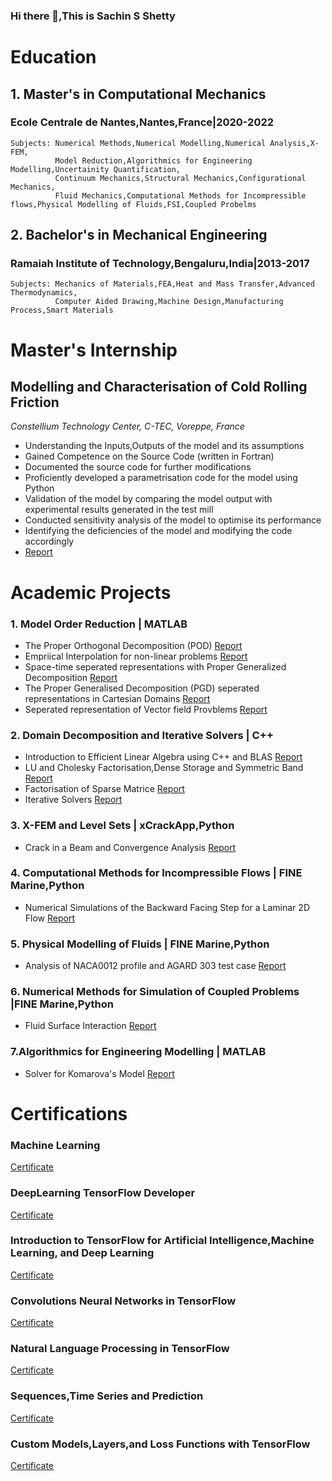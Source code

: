 ### Hi there 👋,This is **Sachin S Shetty**

# **Education**
## 1. Master's in **Computational Mechanics**
###    Ecole Centrale de Nantes,Nantes,France|2020-2022
    
    Subjects: Numerical Methods,Numerical Modelling,Numerical Analysis,X-FEM,
              Model Reduction,Algorithmics for Engineering Modelling,Uncertainity Quantification,
              Continuum Mechanics,Structural Mechanics,Configurational Mechanics,
              Fluid Mechanics,Computational Methods for Incompressible flows,Physical Modelling of Fluids,FSI,Coupled Probelms

## 2. Bachelor's in **Mechanical Engineering**
###    Ramaiah Institute of Technology,Bengaluru,India|2013-2017
    
    Subjects: Mechanics of Materials,FEA,Heat and Mass Transfer,Advanced Thermodynamics,
              Computer Aided Drawing,Machine Design,Manufacturing Process,Smart Materials
              
# **Master's Internship**
## **Modelling and Characterisation of Cold Rolling Friction**
  _Constellium Technology Center, C-TEC, Voreppe, France_
- Understanding the Inputs,Outputs of the model and its assumptions
- Gained Competence on the Source Code (written in Fortran)
- Documented the source code for further modifications
- Proficiently developed a parametrisation code for the model using Python
- Validation of the model by comparing the model output with experimental results generated in the test mill
- Conducted sensitivity analysis of the model to optimise its performance
- Identifying the deficiencies of the model and modifying the code accordingly
- [Report](https://github.com/SachinShetty1996/SachinShetty1996/blob/main/Master_Thesis_M2_CM_Sachin_Srinivasa_Shetty.pdf)


# **Academic Projects**
### 1. Model Order Reduction | MATLAB
- The Proper Orthogonal Decomposition (POD) 
[Report](https://github.com/SachinShetty1996/SachinShetty1996/blob/main/MoRED_Lab_1_Sachin_S_Shetty.pdf)
- Empriical Interpolation for non-linear problems
[Report](https://github.com/SachinShetty1996/SachinShetty1996/blob/main/MoRED_Lab_2_Sachin_Srinivasa%20Shetty.pdf)
- Space-time seperated representations with Proper Generalized Decomposition
[Report](https://github.com/SachinShetty1996/SachinShetty1996/blob/main/MoRED_Lab_3_Sachin_Srinivasa_Shetty.pdf)
- The Proper Generalised Decomposition (PGD) seperated representations in Cartesian Domains
[Report](https://github.com/SachinShetty1996/SachinShetty1996/blob/main/MoRED_Lab_4_Sachin_Srinivasa_Shetty.pdf)
- Seperated representation of Vector field Provblems
[Report](https://github.com/SachinShetty1996/SachinShetty1996/blob/main/MoRED_Lab_5_Sachin_Srinivasa_Shetty.pdf)

### 2. Domain Decomposition and Iterative Solvers | C++
- Introduction to Efficient Linear Algebra using C++ and BLAS
[Report](https://github.com/SachinShetty1996/SachinShetty1996/blob/main/DDIS_Lab_1_Sachin_Srinivasa_Shetty.pdf)
- LU and Cholesky Factorisation,Dense Storage and Symmetric Band
[Report](https://github.com/SachinShetty1996/SachinShetty1996/blob/main/DDIS_Lab_2_Sachin_Srinivasa_Shetty.pdf)
- Factorisation of Sparse Matrice
[Report](https://github.com/SachinShetty1996/SachinShetty1996/blob/main/DDIS_Lab_3_Sachin_S_Shetty.pdf)
- Iterative Solvers
[Report](https://github.com/SachinShetty1996/SachinShetty1996/blob/main/DDIS_Lab_4_Sachin_Srinivasa_Shetty.pdf)

### 3. X-FEM and Level Sets | xCrackApp,Python
- Crack in a Beam and Convergence Analysis
[Report](https://github.com/SachinShetty1996/SachinShetty1996/blob/main/XFEM_Sachin_S_Shetty.pdf)

### 4. Computational Methods for Incompressible Flows | FINE Marine,Python
- Numerical Simulations of the Backward Facing Step for a Laminar 2D Flow
[Report](https://github.com/SachinShetty1996/SachinShetty1996/blob/main/Sachin_Srinivasa_Shetty_ReportCFDIF.pdf)

### 5. Physical Modelling of Fluids | FINE Marine,Python
- Analysis of NACA0012 profile and AGARD 303 test case
[Report](https://github.com/SachinShetty1996/SachinShetty1996/blob/main/PMFLU_Sachin_Srinivasa_Shetty.pdf)

### 6. Numerical Methods for Simulation of Coupled Problems |FINE Marine,Python
- Fluid Surface Interaction
[Report](https://github.com/SachinShetty1996/SachinShetty1996/blob/main/CPLED_Sachin_Srinivasa_Shetty.pdf)

### 7.Algorithmics for Engineering Modelling | MATLAB
- Solver for Komarova's Model
[Report](https://github.com/SachinShetty1996/SachinShetty1996/blob/main/Alemo_Report_Sachin_Srinivasa_Shetty.pdf)

# **Certifications**
### Machine Learning
[Certificate](https://coursera.org/share/046ce2426ae23578655b9a5053830f78)
### DeepLearning TensorFlow Developer
[Certificate](https://coursera.org/share/3087012309e1fcdb006278f712c5c5bd)
### Introduction to TensorFlow for Artificial Intelligence,Machine Learning, and Deep Learning
[Certificate](https://coursera.org/share/18f22ec1187483ca0e36444db0806bce)
### Convolutions Neural Networks in TensorFlow
[Certificate](https://coursera.org/share/71ec6f9302e8a55296c012ad52397834)
### Natural Language Processing in TensorFlow
[Certificate](https://coursera.org/share/2431955fb0825110bd076c225811e94e)
### Sequences,Time Series and Prediction
[Certificate](https://coursera.org/share/3f784f80eac5ab295e41fff88aa5f2e6)
### Custom Models,Layers,and Loss Functions with TensorFlow
[Certificate](https://coursera.org/share/a2b2b3b032239d7b9fc86888f553517f)
   
                   
    
